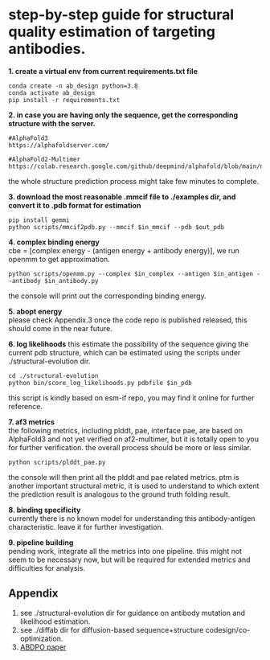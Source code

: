 # step-by-step guide for structural quality estimation of targeting antibodies.

**1. create a virtual env from current requirements.txt file**
```
conda create -n ab_design python=3.8
conda activate ab_design
pip install -r requirements.txt
```

**2. in case you are having only the sequence, get the corresponding structure with the server.**
```
#AlphaFold3
https://alphafoldserver.com/

#AlphaFold2-Multimer
https://colab.research.google.com/github/deepmind/alphafold/blob/main/notebooks/AlphaFold.ipynb
```
the whole structure prediction process might take few minutes to complete.

**3. download the most reasonable .mmcif file to ./examples dir, and convert it to .pdb format for estimation**
```
pip install gemmi
python scripts/mmcif2pdb.py --mmcif $in_mmcif --pdb $out_pdb
```

**4. complex binding energy**   
cbe = [complex energy - (antigen energy + antibody energy)], we run openmm to get approximation.
```
python scripts/openmm.py --complex $in_complex --antigen $in_antigen --antibody $in_antibody.py
```
the console will print out the corresponding binding energy.

**5. abopt energy**   
please check Appendix.3 once the code repo is published released, this should come in the near future.

**6. log likelihoods**
this estimate the possibility of the sequence giving the current pdb structure, which can be estimated using the scripts under ./structural-evolution dir.
```
cd ./structural-evolution
python bin/score_log_likelihoods.py pdbfile $in_pdb
```
this script is kindly based on esm-if repo, you may find it online for further reference.

**7. af3 metrics**   
the following metrics, including plddt, pae, interface pae, are based on AlphaFold3 and not yet verified on af2-multimer, but it is totally open to you for further verification. the overall process should be more or less similar.
```
python scripts/plddt_pae.py
```
the console will then print all the plddt and pae related metrics. ptm is another important structural metric, it is used to understand to which extent the prediction result is analogous to the ground truth folding result.

**8. binding specificity**   
currently there is no known model for understanding this antibody-antigen characteristic. leave it for further investigation.

**9. pipeline building**   
pending work, integrate all the metrics into one pipeline. this might not seem to be necessary now, but will be required for extended metrics and difficulties for analysis.

## Appendix
1. see ./structural-evolution dir for guidance on antibody mutation and likelihood estimation.
2. see ./diffab dir for diffusion-based sequence+structure codesign/co-optimization.
3. [ABDPO paper](https://openreview.net/pdf?id=zKoIRoDZM5)
